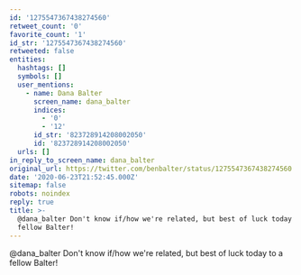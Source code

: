 ```yaml
---
id: '1275547367438274560'
retweet_count: '0'
favorite_count: '1'
id_str: '1275547367438274560'
retweeted: false
entities:
  hashtags: []
  symbols: []
  user_mentions:
    - name: Dana Balter
      screen_name: dana_balter
      indices:
        - '0'
        - '12'
      id_str: '823728914208002050'
      id: '823728914208002050'
  urls: []
in_reply_to_screen_name: dana_balter
original_url: https://twitter.com/benbalter/status/1275547367438274560
date: '2020-06-23T21:52:45.000Z'
sitemap: false
robots: noindex
reply: true
title: >-
  @dana_balter Don't know if/how we're related, but best of luck today to a
  fellow Balter!
---
```


@dana_balter Don't know if/how we're related, but best of luck today to a fellow Balter!